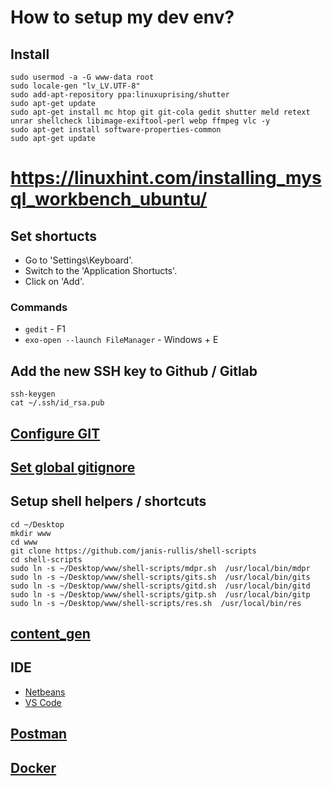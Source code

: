 # How to setup my dev env?

## Install

```shell
sudo usermod -a -G www-data root
sudo locale-gen "lv_LV.UTF-8"
sudo add-apt-repository ppa:linuxuprising/shutter
sudo apt-get update
sudo apt-get install mc htop git git-cola gedit shutter meld retext unrar shellcheck libimage-exiftool-perl webp ffmpeg vlc -y
sudo apt-get install software-properties-common
sudo apt-get update
```

# https://linuxhint.com/installing_mysql_workbench_ubuntu/

## Set shortucts

* Go to 'Settings\Keyboard'.
* Switch to the 'Application Shortucts'.
* Click on 'Add'.

### Commands

* `gedit` - F1
* `exo-open --launch FileManager` - Windows + E

## Add the new SSH key to Github / Gitlab

```shell
ssh-keygen
cat ~/.ssh/id_rsa.pub
```

## [Configure GIT](https://github.com/Janis-Rullis-IT/dev/tree/master/Tools/git#configure-git)
## [Set global gitignore](https://github.com/janis-rullis/dev/blob/master/git/Git-ignore/Set-up-global-gitignore.md)
## Setup shell helpers / shortcuts

```shell
cd ~/Desktop
mkdir www
cd www
git clone https://github.com/janis-rullis/shell-scripts
cd shell-scripts
sudo ln -s ~/Desktop/www/shell-scripts/mdpr.sh  /usr/local/bin/mdpr
sudo ln -s ~/Desktop/www/shell-scripts/gits.sh  /usr/local/bin/gits
sudo ln -s ~/Desktop/www/shell-scripts/gitd.sh  /usr/local/bin/gitd
sudo ln -s ~/Desktop/www/shell-scripts/gitp.sh  /usr/local/bin/gitp
sudo ln -s ~/Desktop/www/shell-scripts/res.sh  /usr/local/bin/res
```

## [content_gen](https://github.com/ruu-lv/content_gen)

## IDE

* [Netbeans](https://github.com/janis-rullis/dev/blob/master/Code-editor/Netbeans/Setup-and-config-netbeans.md)
* [VS Code](https://github.com/janis-rullis/dev/tree/master/Code-editor/VSCode#install)

## [Postman](https://github.com/Janis-Rullis-IT/dev/blob/master/Tools/Postman.md)

## [Docker](https://github.com/janis-rullis/dev/blob/master/Docker/README.md#install)
